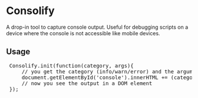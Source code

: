 # Consolify
 
 A drop-in tool to capture console output. Useful for debugging scripts on a device where the console is not accessible like mobile devices. 
 
 ## Usage
 <pre>
 Consolify.init(function(category, args){
     // you get the category (info/warn/error) and the arguments of the console call
     document.getElementById('console').innerHTML += (category + ": " + JSON.stringify(args));
     // now you see the output in a DOM element
 });
 </pre>
